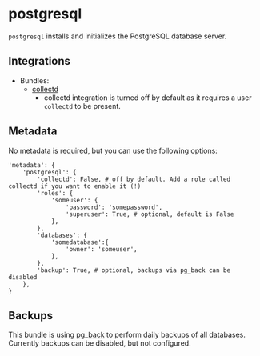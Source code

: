 # postgresql

`postgresql` installs and initializes the PostgreSQL database server.

## Integrations

* Bundles:
  * [collectd](https://github.com/rullmann/bundlewrap-collectd)
    * collectd integration is turned off by default as it requires a user `collectd` to be present.

## Metadata

No metadata is required, but you can use the following options:

    'metadata': {
        'postgresql': {
            'collectd': False, # off by default. Add a role called collectd if you want to enable it (!)
            'roles': {
                'someuser': {
                    'password': 'somepassword',
                    'superuser': True, # optional, default is False
                },
            },
            'databases': {
                'somedatabase':{
                    'owner': 'someuser',
                },
            },
            'backup': True, # optional, backups via pg_back can be disabled
        },
    }

## Backups

This bundle is using [pg_back](https://github.com/orgrim/pg_back) to perform daily backups of all databases.
Currently backups can be disabled, but not configured.
